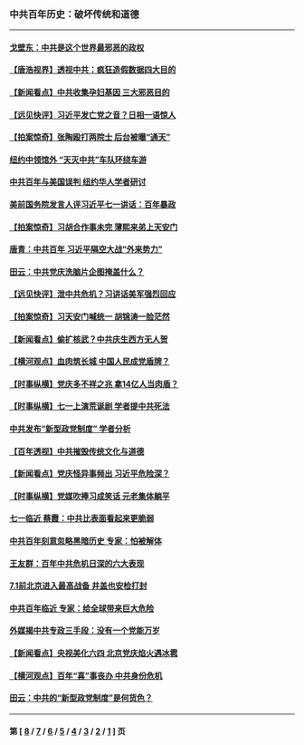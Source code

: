 ### 中共百年历史：破坏传统和道德
---
#### [戈壁东：中共是这个世界最邪恶的政权](../../pages/nf1176114/n13085641.md?08050430) 
#### [【唐浩视界】透视中共：疯狂造假数据四大目的](../../pages/nf1176114/n13080590.md?08050430) 
#### [【新闻看点】中共收集孕妇基因 三大邪恶目的](../../pages/nf1176114/n13077182.md?08050430) 
#### [【远见快评】习近平发亡党之音？日相一语惊人](../../pages/nf1176114/n13074809.md?08050430) 
#### [【拍案惊奇】张陶殴打两院士 后台被曝“通天”](../../pages/nf1176114/n13070496.md?08050430) 
#### [纽约中领馆外 “天灭中共”车队环绕车游](../../pages/nf1176114/n13070693.md?08050430) 
#### [中共百年与美国误判 纽约华人学者研讨](../../pages/nf1176114/n13067969.md?08050430) 
#### [美前国务院发言人评习近平七一讲话：百年暴政](../../pages/nf1176114/n13066986.md?08050430) 
#### [【拍案惊奇】习胡合作事未完 薄熙来弟上天安门](../../pages/nf1176114/n13065867.md?08050430) 
#### [唐青：中共百年 习近平隔空大战“外来势力”](../../pages/nf1176114/n13065976.md?08050430) 
#### [田云：中共党庆洗脑片企图掩盖什么？](../../pages/nf1176114/n13064395.md?08050430) 
#### [【远见快评】泄中共危机？习讲话美军强烈回应](../../pages/nf1176114/n13064269.md?08050430) 
#### [【拍案惊奇】习天安门喊统一 胡锦涛一脸茫然](../../pages/nf1176114/n13063233.md?08050430) 
#### [【新闻看点】偷扩核武？中共庆生西方无人贺](../../pages/nf1176114/n13061263.md?08050430) 
#### [【横河观点】血肉筑长城 中国人民成党盾牌？](../../pages/nf1176114/n13061779.md?08050430) 
#### [【时事纵横】党庆多不祥之兆 拿14亿人当肉盾？](../../pages/nf1176114/n13061709.md?08050430) 
#### [【时事纵横】七一上演荒诞剧 学者提中共死法](../../pages/nf1176114/n13058990.md?08050430) 
#### [中共发布“新型政党制度” 学者分析](../../pages/nf1176114/n13056354.md?08050430) 
#### [【百年透视】中共摧毁传统文化与道德](../../pages/nf1176114/n13057253.md?08050430) 
#### [【新闻看点】党庆怪异事频出 习近平危险深？](../../pages/nf1176114/n13056781.md?08050430) 
#### [【时事纵横】党媒吹捧习成笑话 元老集体躺平](../../pages/nf1176114/n13056792.md?08050430) 
#### [七一临近 蔡霞：中共比表面看起来更脆弱](../../pages/nf1176114/n13056418.md?08050430) 
#### [中共百年刻意忽略黑暗历史 专家：怕被解体](../../pages/nf1176114/n13056056.md?08050430) 
#### [王友群：百年中共危机日深的六大表现](../../pages/nf1176114/n13054263.md?08050430) 
#### [7.1前北京进入最高战备 井盖也安检打封](../../pages/nf1176114/n13053641.md?08050430) 
#### [中共百年临近 专家：给全球带来巨大危险](../../pages/nf1176114/n13053663.md?08050430) 
#### [外媒揭中共专政三手段：没有一个党能万岁](../../pages/nf1176114/n13049352.md?08050430) 
#### [【新闻看点】央视美化六四 北京党庆焰火遇冰雹](../../pages/nf1176114/n13048310.md?08050430) 
#### [【横河观点】百年“喜”事丧办 中共身份危机](../../pages/nf1176114/n13049869.md?08050430) 
#### [田云：中共的“新型政党制度”是何货色？](../../pages/nf1176114/n13049010.md?08050430) 

---
#### 第 [ [8](./8.md?08050430) / [7](./7.md?08050430) / [6](./6.md?08050430) / [5](./5.md?08050430) / [4](./4.md?08050430) / [3](./3.md?08050430) / [2](./2.md?08050430) / [1](./1.md?08050430) ] 页
